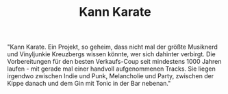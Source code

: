 ﻿---
layout: band
title: Kann Karate
website: 
style: Indie Rock / Postpunk
logo: bandlogo.png
picture: bandfoto.jpg
year: 2017
day: saturday
stagetime: Samstag, 08. Juli 2017, 17:00 Uhr
vimeo:
youtube: 
spotify: https://play.spotify.com/album/67oFY4DtYnkJODtZL1HS0F
soudcloud: 
bandcamp:  http://kannkarate.bandcamp.com/album/ecke-revaler-demo-ep-2016
flickr: 
---
"Kann Karate. Ein Projekt, so geheim, dass nicht mal der größte Musiknerd und Vinyljunkie Kreuzbergs wissen könnte, wer sich dahinter verbirgt. Die Vorbereitungen für den besten Verkaufs-Coup seit mindestens 1000 Jahren laufen - mit gerade mal einer handvoll aufgenommenen Tracks. Sie liegen irgendwo zwischen Indie und Punk, Melancholie und Party, zwischen der Kippe danach und dem Gin mit Tonic in der Bar nebenan."